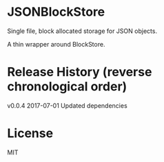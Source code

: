 # JSONBlockStore
Single file, block allocated storage for JSON objects.

A thin wrapper around BlockStore.

# Release History (reverse chronological order)

v0.0.4 2017-07-01 Updated dependencies


# License

MIT

